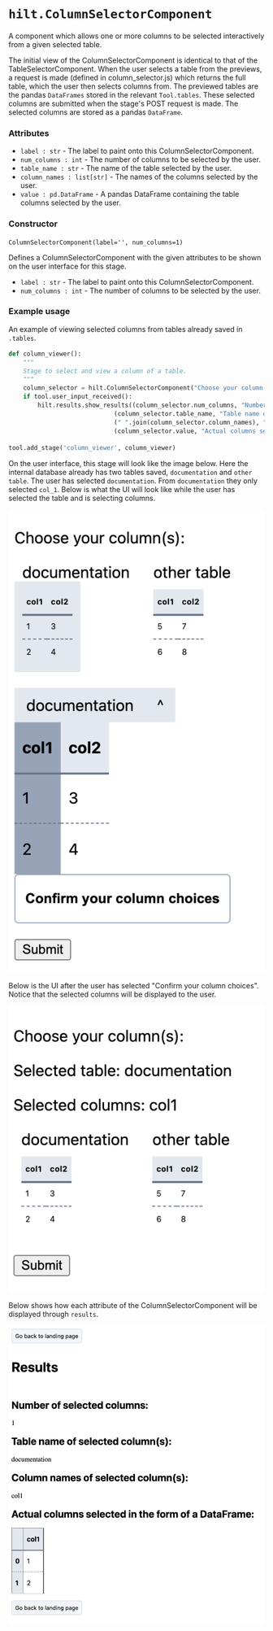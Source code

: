 # `hilt.ColumnSelectorComponent`

A component which allows one or more columns to be selected interactively from a given selected table.

The initial view of the ColumnSelectorComponent is identical to that of the TableSelectorComponent. When the user selects a table from the previews, a request is made (defined in column_selector.js) which returns the full table, which the user then selects columns from. The previewed tables are the pandas `DataFrames` stored in the relevant `Tool.tables`. These selected columns are submitted when the stage's POST request is made. The selected columns are stored as a pandas `DataFrame`. 

### Attributes
- `label : str` - The label to paint onto this ColumnSelectorComponent.
- `num_columns : int` - The number of columns to be selected by the user.
- `table_name : str` - The name of the table selected by the user.
-  `column_names : list[str]` - The names of the columns selected by the user.
- `value : pd.DataFrame` - A pandas DataFrame containing the table columns selected by the user.

### Constructor
`ColumnSelectorComponent(label='', num_columns=1)`

Defines a ColumnSelectorComponent with the given attributes to be shown on the user interface for this stage.

- `label : str` - The label to paint onto this ColumnSelectorComponent.
- `num_columns : int` - The number of columns to be selected by the user.

### Example usage
An example of viewing selected columns from tables already saved in `.tables`.

```python
def column_viewer():
    """
    Stage to select and view a column of a table.
    """
    column_selector = hilt.ColumnSelectorComponent("Choose your column(s):")
    if tool.user_input_received():
        hilt.results.show_results((column_selector.num_columns, "Number of selected columns: "),
                             (column_selector.table_name, "Table name of selected column(s): "),
                             (" ".join(column_selector.column_names), "Column names of selected column(s): "),
                             (column_selector.value, "Actual columns selected in the form of a DataFrame: "))

tool.add_stage('column_viewer', column_viewer)
```

On the user interface, this stage will look like the image below. Here the internal database already has two tables saved, `documentation` and `other table`. The user has selected `documentation`. From `documentation` they only selected `col_1`. Below is what the UI will look like while the user has selected the table and is selecting columns.

<img src="https://github.com/skberkeley/CNLDocs/blob/main/docs/images/column_selector_1.png?raw=true?" alt="Column selector component input"> </img>

Below is the UI after the user has selected "Confirm your column choices". Notice that the selected columns will be displayed to the user.

<img src="https://github.com/skberkeley/CNLDocs/blob/main/docs/images/column_selector_2.png?raw=true?" alt="Column selector component input"> </img>

Below shows how each attribute of the ColumnSelectorComponent will be displayed through `results`. 

<img src="https://github.com/skberkeley/CNLDocs/blob/main/docs/images/column_selector_3.png?raw=true?" alt="File upload component results"> </img>
